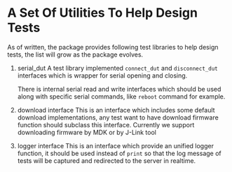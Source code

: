 # A Set Of Utilities To Help Design Tests

As of written, the package provides following test libraries to help design tests, the list will grow as the package evolves.

1. serial_dut
   A test library implemented `connect_dut` and `disconnect_dut` interfaces which is wrapper for serial opening and closing.

   There is internal serial read and write interfaces which should be used along with specific serial commands, like `reboot` command for example.

2. download interface
   This is an interface which includes some default download implementations, any test want to have download firmware function should subclass this interface.
   Currently we support downloading firmware by MDK or by J-Link tool

3. logger interface
   This is an interface which provide an unified logger function, it should be used instead of `print` so that the log message of tests will be captured and redirected to the server in realtime.